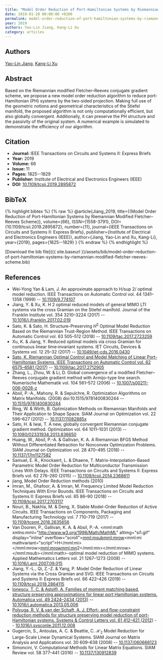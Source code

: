 ```yaml
---
title: "Model Order Reduction of Port-Hamiltonian Systems by Riemannian Modified Fletcher–Reeves Scheme"
date: 2019-01-28 00:00:00 +0100
permalink: model-order-reduction-of-port-hamiltonian-systems-by-riemannian-modified-fletcher-reeves-scheme
year: 2019
authors: Yao-Lin Jiang, Kang-Li Xu
category: articles
---
```

 
## Authors
[Yao-Lin Jiang](authors/yaolin-jiang), [Kang-Li Xu](authors/kangli-xu)
 
## Abstract
Based on the Riemannian modified Fletcher–Reeves conjugate gradient scheme, we propose a new model order reduction algorithm to reduce port-Hamiltonian (PH) systems by the two-sided projection. Making full use of the geometric notions and geometrical characteristics of the Stiefel manifold, the proposed algorithm is not only computationally efficient, but also globally convergent. Additionally, it can preserve the PH structure and the passivity of the original system. A numerical example is simulated to demonstrate the efficiency of our algorithm.
 
## Citation
- **Journal:** IEEE Transactions on Circuits and Systems II: Express Briefs
- **Year:** 2019
- **Volume:** 66
- **Issue:** 11
- **Pages:** 1825--1829
- **Publisher:** Institute of Electrical and Electronics Engineers (IEEE)
- **DOI:** [10.1109/tcsii.2019.2895872](https://doi.org/10.1109/tcsii.2019.2895872)
 
## BibTeX
{% highlight bibtex %}
{% raw %}
@article{Jiang_2019,
  title={{Model Order Reduction of Port-Hamiltonian Systems by Riemannian Modified Fletcher–Reeves Scheme}},
  volume={66},
  ISSN={1558-3791},
  DOI={10.1109/tcsii.2019.2895872},
  number={11},
  journal={IEEE Transactions on Circuits and Systems II: Express Briefs},
  publisher={Institute of Electrical and Electronics Engineers (IEEE)},
  author={Jiang, Yao-Lin and Xu, Kang-Li},
  year={2019},
  pages={1825--1829}
}
{% endraw %}
{% endhighlight %}
 
[Download the bib file]({{ site.baseurl }}/assets/bib/model-order-reduction-of-port-hamiltonian-systems-by-riemannian-modified-fletcher-reeves-scheme.bib)
 
## References
- Wei-Yong Yan & Lam, J. An approximate approach to H/sup 2/ optimal model reduction. IEEE Transactions on Automatic Control vol. 44 1341–1358 (1999) -- [10.1109/9.774107](https://doi.org/10.1109/9.774107)
- Jiang, Y. & Xu, K. H 2 optimal reduced models of general MIMO LTI systems via the cross Gramian on the Stiefel manifold. Journal of the Franklin Institute vol. 354 3210–3224 (2017) -- [10.1016/j.jfranklin.2017.02.019](https://doi.org/10.1016/j.jfranklin.2017.02.019)
- Sato, K. & Sato, H. Structure-Preserving $H^2$ Optimal Model Reduction Based on the Riemannian Trust-Region Method. IEEE Transactions on Automatic Control vol. 63 505–512 (2018) -- [10.1109/tac.2017.2723259](https://doi.org/10.1109/tac.2017.2723259)
- Xu, K. & Jiang, Y. Reduced  optimal models via cross Gramian for continuous linear time‐invariant systems. IET Circuits, Devices &amp; Systems vol. 12 25–32 (2017) -- [10.1049/iet-cds.2016.0430](https://doi.org/10.1049/iet-cds.2016.0430)
- [Sato, K. Riemannian Optimal Control and Model Matching of Linear Port-Hamiltonian Systems. IEEE Transactions on Automatic Control vol. 62 6575–6581 (2017)](riemannian-optimal-control-and-model-matching-of-linear-port-hamiltonian-systems) -- [10.1109/tac.2017.2712905](https://doi.org/10.1109/tac.2017.2712905)
- Zhang, L., Zhou, W. & Li, D. Global convergence of a modified Fletcher–Reeves conjugate gradient method with Armijo-type line search. Numerische Mathematik vol. 104 561–572 (2006) -- [10.1007/s00211-006-0028-z](https://doi.org/10.1007/s00211-006-0028-z)
- Absil, P.-A., Mahony, R. & Sepulchre, R. Optimization Algorithms on Matrix Manifolds. (2008) doi:10.1515/9781400830244 -- [10.1515/9781400830244](https://doi.org/10.1515/9781400830244)
- Ring, W. & Wirth, B. Optimization Methods on Riemannian Manifolds and Their Application to Shape Space. SIAM Journal on Optimization vol. 22 596–627 (2012) -- [10.1137/11082885x](https://doi.org/10.1137/11082885x)
- Sato, H. & Iwai, T. A new, globally convergent Riemannian conjugate gradient method. Optimization vol. 64 1011–1031 (2013) -- [10.1080/02331934.2013.836650](https://doi.org/10.1080/02331934.2013.836650)
- Huang, W., Absil, P.-A. & Gallivan, K. A. A Riemannian BFGS Method Without Differentiated Retraction for Nonconvex Optimization Problems. SIAM Journal on Optimization vol. 28 470–495 (2018) -- [10.1137/17m1127582](https://doi.org/10.1137/17m1127582)
- Samuel, E. R., Knockaert, L. & Dhaene, T. Matrix-Interpolation-Based Parametric Model Order Reduction for Multiconductor Transmission Lines With Delays. IEEE Transactions on Circuits and Systems II: Express Briefs vol. 62 276–280 (2015) -- [10.1109/tcsii.2014.2368611](https://doi.org/10.1109/tcsii.2014.2368611)
- jiang, Model Order Reduction methods (2010)
- Imran, M., Ghafoor, A. & Imran, M. Frequency Limited Model Reduction Techniques With Error Bounds. IEEE Transactions on Circuits and Systems II: Express Briefs vol. 65 86–90 (2018) -- [10.1109/tcsii.2017.2703117](https://doi.org/10.1109/tcsii.2017.2703117)
- Nouri, B., Nakhla, M. & Deng, X. Stable Model-Order Reduction of Active Circuits. IEEE Transactions on Components, Packaging and Manufacturing Technology vol. 7 710–719 (2017) -- [10.1109/tcpmt.2016.2635656](https://doi.org/10.1109/tcpmt.2016.2635656)
- Van Dooren, P., Gallivan, K. A. & Absil, P.-A. <mml:math xmlns:mml="http://www.w3.org/1998/Math/MathML" altimg="si1.gif" display="inline" overflow="scroll"><mml:msub><mml:mrow><mml:mi mathvariant="script">H</mml:mi></mml:mrow><mml:mrow><mml:mn>2</mml:mn></mml:mrow></mml:msub></mml:math>-optimal model reduction of MIMO systems. Applied Mathematics Letters vol. 21 1267–1273 (2008) -- [10.1016/j.aml.2007.09.015](https://doi.org/10.1016/j.aml.2007.09.015)
- Jiang, Y.-L., Qi, Z.-Z. & Yang, P. Model Order Reduction of Linear Systems via the Cross Gramian and SVD. IEEE Transactions on Circuits and Systems II: Express Briefs vol. 66 422–426 (2019) -- [10.1109/tcsii.2018.2864115](https://doi.org/10.1109/tcsii.2018.2864115)
- [Ionescu, T. C. & Astolfi, A. Families of moment matching based, structure preserving approximations for linear port Hamiltonian systems. Automatica vol. 49 2424–2434 (2013)](families-of-moment-matching-based-structure-preserving-approximations-for-linear-port-hamiltonian-systems) -- [10.1016/j.automatica.2013.05.006](https://doi.org/10.1016/j.automatica.2013.05.006)
- [Polyuga, R. V. & van der Schaft, A. J. Effort- and flow-constraint reduction methods for structure preserving model reduction of port-Hamiltonian systems. Systems &amp; Control Letters vol. 61 412–421 (2012)](effort-and-flow-constraint-reduction-methods-for-structure-preserving-model-reduction-of-port-hamiltonian-systems) -- [10.1016/j.sysconle.2011.12.008](https://doi.org/10.1016/j.sysconle.2011.12.008)
- Gugercin, S., Antoulas, A. C. & Beattie, C. $\mathcal{H}_2$ Model Reduction for Large-Scale Linear Dynamical Systems. SIAM Journal on Matrix Analysis and Applications vol. 30 609–638 (2008) -- [10.1137/060666123](https://doi.org/10.1137/060666123)
- Simoncini, V. Computational Methods for Linear Matrix Equations. SIAM Review vol. 58 377–441 (2016) -- [10.1137/130912839](https://doi.org/10.1137/130912839)

